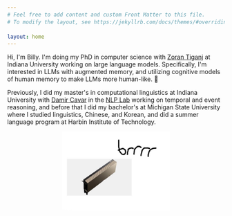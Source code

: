 ```yaml
---
# Feel free to add content and custom Front Matter to this file.
# To modify the layout, see https://jekyllrb.com/docs/themes/#overriding-theme-defaults

layout: home
---
```

Hi, I'm Billy. I'm doing my PhD in computer science with [Zoran Tiganj](https://homes.luddy.indiana.edu/ztiganj/) at Indiana University working on large language models. Specifically, I'm interested in LLMs with augmented memory, and utilizing cognitive models of human memory to make LLMs more human-like. 👻

Previously, I did my master's in computational linguistics at Indiana University with [Damir Cavar](https://damir.cavar.me/) in the [NLP Lab](https://nlp-lab.org/) working on temporal and event reasoning, and before that I did my bachelor's at Michigan State University where I studied linguistics, Chinese, and Korean, and did a summer language program at Harbin Institute of Technology.

<center><img src="assets/images/brrrr.jpg" alt="brrrr" width="250" height=auto class="center"></center>